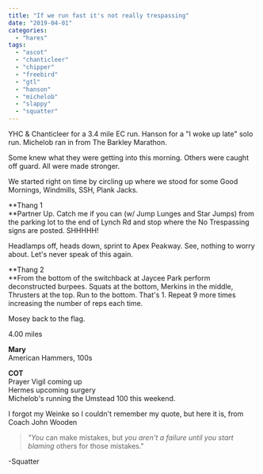 ```yaml
---
title: "If we run fast it's not really trespassing"
date: "2019-04-01"
categories: 
  - "hares"
tags: 
  - "ascot"
  - "chanticleer"
  - "chipper"
  - "freebird"
  - "gtl"
  - "hanson"
  - "michelob"
  - "slappy"
  - "squatter"
---
```


YHC & Chanticleer for a 3.4 mile EC run. Hanson for a "I woke up late" solo run. Michelob ran in from The Barkley Marathon.

Some knew what they were getting into this morning. Others were caught off guard. All were made stronger.

We started right on time by circling up where we stood for some Good Mornings, Windmills, SSH, Plank Jacks.

**Thang 1  
**Partner Up. Catch me if you can (w/ Jump Lunges and Star Jumps) from the parking lot to the end of Lynch Rd and stop where the No Trespassing signs are posted. SHHHHH!

Headlamps off, heads down, sprint to Apex Peakway. See, nothing to worry about. Let's never speak of this again.

**Thang 2  
**From the bottom of the switchback at Jaycee Park perform deconstructed burpees. Squats at the bottom, Merkins in the middle, Thrusters at the top. Run to the bottom. That's 1. Repeat 9 more times increasing the number of reps each time.

Mosey back to the flag.

4.00 miles

**Mary**  
American Hammers, 100s

**COT**  
Prayer Vigil coming up  
Hermes upcoming surgery  
Michelob's running the Umstead 100 this weekend.

I forgot my Weinke so I couldn't remember my quote, but here it is, from Coach John Wooden

> _"You_ can make mistakes, but _you aren't a failure until you start blaming_ others for those mistakes."

\-Squatter
